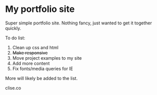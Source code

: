 My portfolio site
====================
Super simple portfolio site. Nothing fancy, just wanted to get it together quickly.

To do list:

1. Clean up css and html
2. ~~Make responsive~~
3. Move project examples to my site
4. Add more content
5. Fix fonts/media queries for IE

More will likely be added to the list.

clise.co